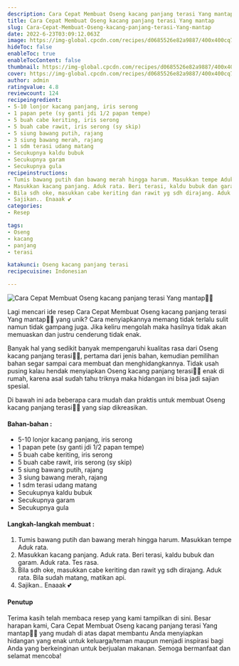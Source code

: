 ```yaml
---
description: Cara Cepat Membuat Oseng kacang panjang terasi Yang mantap"
title: Cara Cepat Membuat Oseng kacang panjang terasi Yang mantap
slug: Cara-Cepat-Membuat-Oseng-kacang-panjang-terasi-Yang-mantap
date: 2022-6-23T03:09:12.063Z
image: https://img-global.cpcdn.com/recipes/d0685526e82a9887/400x400cq70/photo.jpg
hideToc: false
enableToc: true
enableTocContent: false
thumbnail: https://img-global.cpcdn.com/recipes/d0685526e82a9887/400x400cq70/photo.jpg
cover: https://img-global.cpcdn.com/recipes/d0685526e82a9887/400x400cq70/photo.jpg
author: admin
ratingvalue: 4.8
reviewcount: 124
recipeingredient:
- 5-10 lonjor kacang panjang, iris serong
- 1 papan pete (sy ganti jdi 1/2 papan tempe)
- 5 buah cabe keriting, iris serong
- 5 buah cabe rawit, iris serong (sy skip)
- 5 siung bawang putih, rajang
- 3 siung bawang merah, rajang
- 1 sdm terasi udang matang
- Secukupnya kaldu bubuk
- Secukupnya garam
- Secukupnya gula
recipeinstructions:
- Tumis bawang putih dan bawang merah hingga harum. Masukkan tempe Aduk rata.
- Masukkan kacang panjang. Aduk rata. Beri terasi, kaldu bubuk dan garam. Aduk rata. Tes rasa.
- Bila sdh oke, masukkan cabe keriting dan rawit yg sdh dirajang. Aduk rata. Bila sudah matang, matikan api.
- Sajikan.. Enaaak 💕
categories:
- Resep

tags:
- Oseng
- kacang
- panjang
- terasi

katakunci: Oseng kacang panjang terasi
recipecuisine: Indonesian

---
```


![Cara Cepat Membuat Oseng kacang panjang terasi Yang mantap👩‍🍳](https://img-global.cpcdn.com/recipes/d0685526e82a9887/400x400cq70/photo.jpg)

Lagi mencari ide resep Cara Cepat Membuat Oseng kacang panjang terasi Yang mantap👩‍🍳 yang unik? Cara menyiapkannya memang tidak terlalu sulit namun tidak gampang juga. Jika keliru mengolah maka hasilnya tidak akan memuaskan dan justru cenderung tidak enak.

Banyak hal yang sedikit banyak mempengaruhi kualitas rasa dari Oseng kacang panjang terasi👩‍🍳, pertama dari jenis bahan, kemudian pemilihan bahan segar sampai cara membuat dan menghidangkannya. Tidak usah pusing kalau hendak menyiapkan Oseng kacang panjang terasi👩‍🍳 enak di rumah, karena asal sudah tahu triknya maka hidangan ini bisa jadi sajian spesial.

Di bawah ini ada beberapa cara mudah dan praktis untuk membuat Oseng kacang panjang terasi👩‍🍳 yang siap dikreasikan.

<!--inarticleads1-->

#### Bahan-bahan :

- 5-10 lonjor kacang panjang, iris serong
- 1 papan pete (sy ganti jdi 1/2 papan tempe)
- 5 buah cabe keriting, iris serong
- 5 buah cabe rawit, iris serong (sy skip)
- 5 siung bawang putih, rajang
- 3 siung bawang merah, rajang
- 1 sdm terasi udang matang
- Secukupnya kaldu bubuk
- Secukupnya garam
- Secukupnya gula

<!--inarticleads2-->

#### Langkah-langkah membuat :

1. Tumis bawang putih dan bawang merah hingga harum. Masukkan tempe Aduk rata.
1. Masukkan kacang panjang. Aduk rata. Beri terasi, kaldu bubuk dan garam. Aduk rata. Tes rasa.
1. Bila sdh oke, masukkan cabe keriting dan rawit yg sdh dirajang. Aduk rata. Bila sudah matang, matikan api.
1. Sajikan.. Enaaak 💕

#### Penutup

Terima kasih telah membaca resep yang kami tampilkan di sini. Besar harapan kami, Cara Cepat Membuat Oseng kacang panjang terasi Yang mantap👩‍🍳 yang mudah di atas dapat membantu Anda menyiapkan hidangan yang enak untuk keluarga/teman maupun menjadi inspirasi bagi Anda yang berkeinginan untuk berjualan makanan. Semoga bermanfaat dan selamat mencoba!